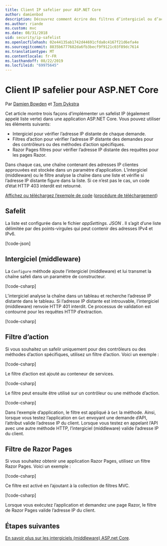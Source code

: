 ```yaml
---
title: Client IP safelier pour ASP.NET Core
author: damienbod
description: Découvrez comment écrire des filtres d’intergiciel ou d’action pour valider des adresses IP distantes par rapport à une liste d’adresses IP approuvées.
ms.author: riande
ms.custom: mvc
ms.date: 08/31/2018
uid: security/ip-safelist
ms.openlocfilehash: 02e44135ab1742d44691cfda8c4167f21d6efa4e
ms.sourcegitcommit: 8835b6777682da6fb3becf9f9121c03f89dc7614
ms.translationtype: MT
ms.contentlocale: fr-FR
ms.lasthandoff: 08/22/2019
ms.locfileid: "69975645"
---
```

# <a name="client-ip-safelist-for-aspnet-core"></a>Client IP safelier pour ASP.NET Core

Par [Damien Bowden](https://twitter.com/damien_bod) et [Tom Dykstra](https://github.com/tdykstra)
 
Cet article montre trois façons d’implémenter un safelist IP (également appelé liste verte) dans une application ASP.NET Core. Vous pouvez utiliser les éléments suivants:

* Intergiciel pour vérifier l’adresse IP distante de chaque demande.
* Filtres d’action pour vérifier l’adresse IP distante des demandes pour des contrôleurs ou des méthodes d’action spécifiques.
* Razor Pages filtres pour vérifier l’adresse IP distante des requêtes pour les pages Razor.

Dans chaque cas, une chaîne contenant des adresses IP clientes approuvées est stockée dans un paramètre d’application. L’intergiciel (middleware) ou le filtre analyse la chaîne dans une liste et vérifie si l’adresse IP distante figure dans la liste. Si ce n’est pas le cas, un code d’état HTTP 403 interdit est retourné.

[Affichez ou téléchargez l’exemple de code](https://github.com/aspnet/AspNetCore.Docs/tree/master/aspnetcore/security/ip-safelist/samples/2.x/ClientIpAspNetCore) ([procédure de téléchargement](xref:index#how-to-download-a-sample))

## <a name="the-safelist"></a>Safelit

La liste est configurée dans le fichier *appSettings. JSON* . Il s’agit d’une liste délimitée par des points-virgules qui peut contenir des adresses IPv4 et IPv6.

[!code-json[](ip-safelist/samples/2.x/ClientIpAspNetCore/appsettings.json?highlight=2)]

## <a name="middleware"></a>Intergiciel (middleware)

La `Configure` méthode ajoute l’intergiciel (middleware) et lui transmet la chaîne safeli dans un paramètre de constructeur.

[!code-csharp[](ip-safelist/samples/2.x/ClientIpAspNetCore/Startup.cs?name=snippet_Configure&highlight=10)]

L’intergiciel analyse la chaîne dans un tableau et recherche l’adresse IP distante dans le tableau. Si l’adresse IP distante est introuvable, l’intergiciel (middleware) renvoie HTTP 401 interdit. Ce processus de validation est contourné pour les requêtes HTTP d’extraction.

[!code-csharp[](ip-safelist/samples/2.x/ClientIpAspNetCore/AdminSafeListMiddleware.cs?name=snippet_ClassOnly)]

## <a name="action-filter"></a>Filtre d’action

Si vous souhaitez un safelir uniquement pour des contrôleurs ou des méthodes d’action spécifiques, utilisez un filtre d’action. Voici un exemple : 

[!code-csharp[](ip-safelist/samples/2.x/ClientIpAspNetCore/Filters/ClientIdCheckFilter.cs)]

Le filtre d’action est ajouté au conteneur de services.

[!code-csharp[](ip-safelist/samples/2.x/ClientIpAspNetCore/Startup.cs?name=snippet_ConfigureServices&highlight=3)]

Le filtre peut ensuite être utilisé sur un contrôleur ou une méthode d’action.

[!code-csharp[](ip-safelist/samples/2.x/ClientIpAspNetCore/Controllers/ValuesController.cs?name=snippet_Filter&highlight=1)]

Dans l’exemple d’application, le filtre est appliqué à `Get` la méthode. Ainsi, lorsque vous testez l’application en `Get` envoyant une demande d’API, l’attribut valide l’adresse IP du client. Lorsque vous testez en appelant l’API avec une autre méthode HTTP, l’intergiciel (middleware) valide l’adresse IP du client.

## <a name="razor-pages-filter"></a>Filtre de Razor Pages 

Si vous souhaitez obtenir une application Razor Pages, utilisez un filtre Razor Pages. Voici un exemple : 

[!code-csharp[](ip-safelist/samples/2.x/ClientIpAspNetCore/Filters/ClientIdCheckPageFilter.cs)]

Ce filtre est activé en l’ajoutant à la collection de filtres MVC.

[!code-csharp[](ip-safelist/samples/2.x/ClientIpAspNetCore/Startup.cs?name=snippet_ConfigureServices&highlight=7-9)]

Lorsque vous exécutez l’application et demandez une page Razor, le filtre de Razor Pages valide l’adresse IP du client.

## <a name="next-steps"></a>Étapes suivantes

[En savoir plus sur les intergiciels (middleware) ASP.net Core](xref:fundamentals/middleware/index).
